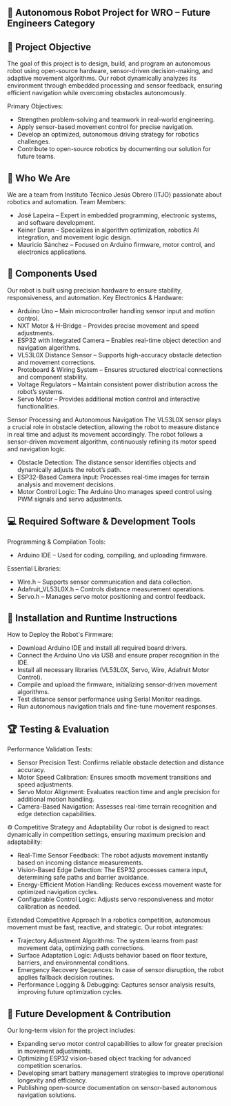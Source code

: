 ## 🚀 Autonomous Robot Project for WRO – Future Engineers Category


## 🎯 Project Objective
The goal of this project is to design, build, and program an autonomous robot using open-source hardware, sensor-driven decision-making, and adaptive movement algorithms. Our robot dynamically analyzes its environment through embedded processing and sensor feedback, ensuring efficient navigation while overcoming obstacles autonomously.

Primary Objectives:
- Strengthen problem-solving and teamwork in real-world engineering.
- Apply sensor-based movement control for precise navigation.
- Develop an optimized, autonomous driving strategy for robotics challenges.
- Contribute to open-source robotics by documenting our solution for future teams.


## 🔹 Who We Are
We are a team from Instituto Técnico Jesús Obrero (ITJO) passionate about robotics and automation.
Team Members:
- José Lapeira – Expert in embedded programming, electronic systems, and software development.
- Keiner Duran – Specializes in algorithm optimization, robotics AI integration, and movement logic design.
- Mauricio Sánchez – Focused on Arduino firmware, motor control, and electronics applications.


## 🔧 Components Used
Our robot is built using precision hardware to ensure stability, responsiveness, and automation.
Key Electronics & Hardware:
- Arduino Uno – Main microcontroller handling sensor input and motion control.
- NXT Motor & H-Bridge – Provides precise movement and speed adjustments.
- ESP32 with Integrated Camera – Enables real-time object detection and navigation algorithms.
- VL53L0X Distance Sensor – Supports high-accuracy obstacle detection and movement corrections.
- Protoboard & Wiring System – Ensures structured electrical connections and component stability.
- Voltage Regulators – Maintain consistent power distribution across the robot’s systems.
- Servo Motor – Provides additional motion control and interactive functionalities.

Sensor Processing and Autonomous Navigation
The VL53L0X sensor plays a crucial role in obstacle detection, allowing the robot to measure distance in real time and adjust its movement accordingly. The robot follows a sensor-driven movement algorithm, continuously refining its motor speed and navigation logic.
- Obstacle Detection: The distance sensor identifies objects and dynamically adjusts the robot’s path.
- ESP32-Based Camera Input: Processes real-time images for terrain analysis and movement decisions.
- Motor Control Logic: The Arduino Uno manages speed control using PWM signals and servo adjustments.


## 💻 Required Software & Development Tools

Programming & Compilation Tools:
- Arduino IDE – Used for coding, compiling, and uploading firmware.

Essential Libraries:
- Wire.h – Supports sensor communication and data collection.
- Adafruit_VL53L0X.h – Controls distance measurement operations.
- Servo.h – Manages servo motor positioning and control feedback.


## 🔌 Installation and Runtime Instructions
How to Deploy the Robot's Firmware:
- Download Arduino IDE and install all required board drivers.
- Connect the Arduino Uno via USB and ensure proper recognition in the IDE.
- Install all necessary libraries (VL53L0X, Servo, Wire, Adafruit Motor Control).
- Compile and upload the firmware, initializing sensor-driven movement algorithms.
- Test distance sensor performance using Serial Monitor readings.
- Run autonomous navigation trials and fine-tune movement responses.


## 🏆 Testing & Evaluation
Performance Validation Tests:
- Sensor Precision Test: Confirms reliable obstacle detection and distance accuracy.
- Motor Speed Calibration: Ensures smooth movement transitions and speed adjustments.
- Servo Motor Alignment: Evaluates reaction time and angle precision for additional motion handling.
- Camera-Based Navigation: Assesses real-time terrain recognition and edge detection capabilities.

⚙ Competitive Strategy and Adaptability
Our robot is designed to react dynamically in competition settings, ensuring maximum precision and adaptability:
- Real-Time Sensor Feedback: The robot adjusts movement instantly based on incoming distance measurements.
- Vision-Based Edge Detection: The ESP32 processes camera input, determining safe paths and barrier avoidance.
- Energy-Efficient Motion Handling: Reduces excess movement waste for optimized navigation cycles.
- Configurable Control Logic: Adjusts servo responsiveness and motor calibration as needed.
  
Extended Competitive Approach
In a robotics competition, autonomous movement must be fast, reactive, and strategic. Our robot integrates:
- Trajectory Adjustment Algorithms: The system learns from past movement data, optimizing path corrections.
- Surface Adaptation Logic: Adjusts behavior based on floor texture, barriers, and environmental conditions.
- Emergency Recovery Sequences: In case of sensor disruption, the robot applies fallback decision routines.
- Performance Logging & Debugging: Captures sensor analysis results, improving future optimization cycles.


## 🚀 Future Development & Contribution
Our long-term vision for the project includes:
- Expanding servo motor control capabilities to allow for greater precision in movement adjustments.
- Optimizing ESP32 vision-based object tracking for advanced competition scenarios.
- Developing smart battery management strategies to improve operational longevity and efficiency.
- Publishing open-source documentation on sensor-based autonomous navigation solutions.
